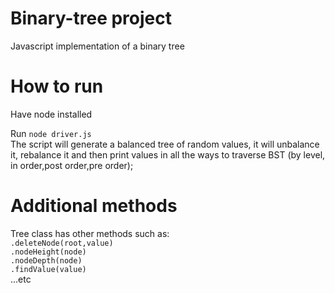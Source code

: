 # Binary-tree project

Javascript implementation of a binary tree

# How to run

Have node installed <br>

Run `node driver.js` <br>
The script will generate a balanced tree of random values, it will unbalance it, rebalance it and then print values in all the ways to traverse BST (by level, in order,post order,pre order);

# Additional methods

Tree class has other methods such as: <br>
`.deleteNode(root,value)` <br>
`.nodeHeight(node)` <br>
`.nodeDepth(node)` <br>
`.findValue(value)` <br>
...etc
